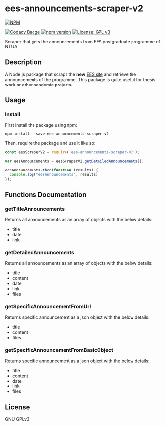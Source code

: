 # ees-announcements-scraper-v2

[![NPM](https://nodei.co/npm/ees-announcements-scraper-v2.png?compact=true)](https://nodei.co/npm/ees-announcements-scraper-v2/)

[![Codacy Badge](https://app.codacy.com/project/badge/Grade/5e996492449e404d9cbec0ceaa80f718)](https://www.codacy.com/gh/yannisalexiou/ees-announcements-scraper-v2/dashboard?utm_source=github.com&amp;utm_medium=referral&amp;utm_content=yannisalexiou/ees-announcements-scraper-v2&amp;utm_campaign=Badge_Grade)
[![npm version](https://badge.fury.io/js/ees-announcements-scraper-v2.svg)](https://badge.fury.io/js/ees-announcements-scraper-v2)
[![License: GPL v3](https://img.shields.io/badge/License-GPL%20v3-blue.svg)](https://www.gnu.org/licenses/gpl-3.0)

Scraper that gets the announcements from EES postgraduate programme of NTUA.

## Description
A Node.js package that scraps the **new** [EES site](https://technoeconomics.epu.ntua.gr/el/node/49) and retrieve the announcements of the programme.
This package is quite useful for thesis work or other academic projects.

## Usage

### Install
First install the package using npm:
```properties
npm install --save ees-announcements-scraper-v2
```

Then, require the package and use it like so:
```javascript
const eesScraperV2 = require('ees-announcements-scraper-v2');

var eesAnnouncements = eesScraperV2.getDetailedAnnouncements();

eesAnnouncements.then(function (results) {
  console.log("eesAnnouncements", results);
});
```

## Functions Documentation
### getTitleAnnouncements
Returns all announcements as an array of objects with the below details:
* title
* date
* link

### getDetailedAnnouncements
Returns all announcements as an array of objects with the below details:
* title
* content
* date
* link
* files

### getSpecificAnnouncementFromUrl
Returns specific announcement as a json object with the below details:
* title
* content
* files


### getSpecificAnnouncementFromBasicObject
Returns specific announcement as a json object with the below details:
* title
* content
* date
* link
* files

## License
GNU GPLv3